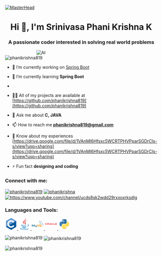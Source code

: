  [![MasterHead](https://png.pngtree.com/thumb_back/fh260/background/20210906/pngtree-ai-artificial-intelligence-starry-sky-portrait-blue-technology-banner-image_804237.jpg)](https://phanikrishna819.io
)
<h1 align="center">Hi 👋, I'm Srinivasa Phani Krishna K</h1>
<h3 align="center">A passionate coder interested in solving real world problems</h3>
<img align="right" alt="AI" width="400" src="https://swisscognitive.ch/wp-content/uploads/2022/03/Left-Right-Brain-Signals.gif">

<p align="left"> <img src="https://komarev.com/ghpvc/?username=phanikrishna819&label=Profile%20views&color=0e75b6&style=flat" alt="phanikrishna819" /> </p>

- 🔭 I’m currently working on [Spring Boot](https://github.com/phanikrishna819/EmployeeDataManagementSB.git)

- 🌱 I’m currently learning **Spring Boot**
- 
- 👨‍💻 All of my projects are available at [https://github.com/phanikrishna819](https://github.com/phanikrishna819)

- 💬 Ask me about **C, JAVA**

- 📫 How to reach me **phanikrishna819@gmail.com**

- 📄 Know about my experiences [https://drive.google.com/file/d/1VAnMl6Hfsxc5WCRTPHVPparSGDrCls-s/view?usp=sharing](https://drive.google.com/file/d/1VAnMl6Hfsxc5WCRTPHVPparSGDrCls-s/view?usp=sharing)

- ⚡ Fun fact **designing and coding**

<h3 align="left">Connect with me:</h3>
<p align="left">
<a href="https://linkedin.com/in/phanikrishna819" target="blank"><img align="center" src="https://raw.githubusercontent.com/rahuldkjain/github-profile-readme-generator/master/src/images/icons/Social/linked-in-alt.svg" alt="phanikrishna819" height="30" width="40" /></a>
<a href="https://instagram.com/iphanikrishna" target="blank"><img align="center" src="https://raw.githubusercontent.com/rahuldkjain/github-profile-readme-generator/master/src/images/icons/Social/instagram.svg" alt="iphanikrishna" height="30" width="40" /></a>
<a href="https://www.youtube.com/c/https://www.youtube.com/channel/ucds8sk2wdd29rxxoxrksdlg" target="blank"><img align="center" src="https://raw.githubusercontent.com/rahuldkjain/github-profile-readme-generator/master/src/images/icons/Social/youtube.svg" alt="https://www.youtube.com/channel/ucds8sk2wdd29rxxoxrksdlg" height="30" width="40" /></a>
</p>

<h3 align="left">Languages and Tools:</h3>
<p align="left"> <a href="https://www.cprogramming.com/" target="_blank" rel="noreferrer"> <img src="https://raw.githubusercontent.com/devicons/devicon/master/icons/c/c-original.svg" alt="c" width="40" height="40"/> </a> <a href="https://www.java.com" target="_blank" rel="noreferrer"> <img src="https://raw.githubusercontent.com/devicons/devicon/master/icons/java/java-original.svg" alt="java" width="40" height="40"/> </a> <a href="https://www.mysql.com/" target="_blank" rel="noreferrer"> <img src="https://raw.githubusercontent.com/devicons/devicon/master/icons/mysql/mysql-original-wordmark.svg" alt="mysql" width="40" height="40"/> </a> <a href="https://www.oracle.com/" target="_blank" rel="noreferrer"> <img src="https://raw.githubusercontent.com/devicons/devicon/master/icons/oracle/oracle-original.svg" alt="oracle" width="40" height="40"/> </a> <a href="https://www.python.org" target="_blank" rel="noreferrer"> <img src="https://raw.githubusercontent.com/devicons/devicon/master/icons/python/python-original.svg" alt="python" width="40" height="40"/> </a> </p>

<p><img align="left" src="https://github-readme-stats.vercel.app/api/top-langs?username=phanikrishna819&show_icons=true&locale=en&layout=compact" alt="phanikrishna819" /></p>

<p>&nbsp;<img align="center" src="https://github-readme-stats.vercel.app/api?username=phanikrishna819&show_icons=true&locale=en" alt="phanikrishna819" /></p>

<p><img align="center" src="https://github-readme-streak-stats.herokuapp.com/?user=phanikrishna819&" alt="phanikrishna819" /></p>
